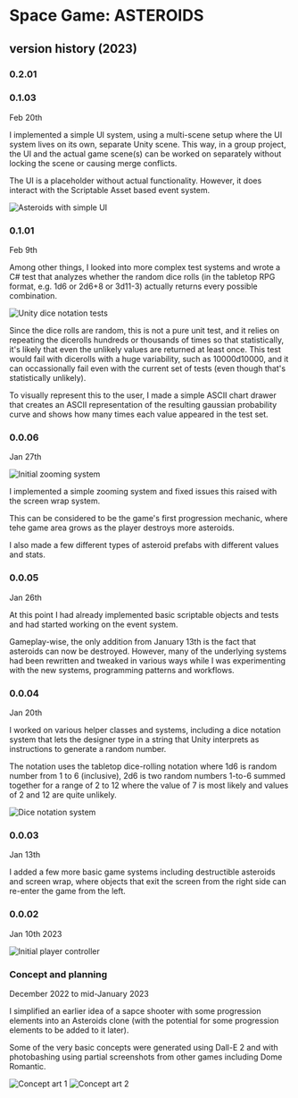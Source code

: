 # Space Game: ASTEROIDS
## version history (2023)

### 0.2.01

### 0.1.03
Feb 20th

I implemented a simple UI system, using a multi-scene setup where the UI system lives on its own, separate Unity scene. This way, in a group project, the UI and the actual game scene(s) can be worked on separately without locking the scene or causing merge conflicts. 

The UI is a placeholder without actual functionality. However, it does interact with the Scriptable Asset based event system. 

![Asteroids with simple UI](/./GitDocs/asteroids_v0103.png)


### 0.1.01
Feb 9th

Among other things, I looked into more complex test systems and wrote a C# test that analyzes whether the random dice rolls (in the tabletop RPG format, e.g. 1d6 or 2d6+8 or 3d11-3) actually returns every possible combination. 

![Unity dice notation tests](./GitDocs/unity_tests_thumbnail.png)

Since the dice rolls are random, this is not a pure unit test, and it relies on repeating the dicerolls hundreds or thousands of times so that statistically, it's likely that even the unlikely values are returned at least once. This test would fail with dicerolls with a huge variability, such as 10000d10000, and it can occassionally fail even with the current set of tests (even though that's statistically unlikely).

To visually represent this to the user, I made a simple ASCII chart drawer that creates an ASCII representation of the resulting gaussian probability curve and shows how many times each value appeared in the test set.



### 0.0.06
Jan 27th

![Initial zooming system](./GitDocs/asteroids_v0006.png)

I implemented a simple zooming system and fixed issues this raised with the screen wrap system. 

This can be considered to be the game's first progression mechanic, where tehe game area grows as the player destroys more asteroids. 

I also made a few different types of asteroid prefabs with different values and stats. 

### 0.0.05
Jan 26th

At this point I had already implemented basic scriptable objects and tests and had started working on the event system. 

Gameplay-wise, the only addition from January 13th is the fact that asteroids can now be destroyed. However, many of the underlying systems had been rewritten and tweaked in various ways while I was experimenting with the new systems, programming patterns and workflows. 


### 0.0.04
Jan 20th

I worked on various helper classes and systems, including a dice notation system that lets the designer type in a string that Unity interprets as instructions to generate a random number. 

The notation uses the tabletop dice-rolling notation where 1d6 is random number from 1 to 6 (inclusive), 2d6 is two random numbers 1-to-6 summed together for a range of 2 to 12 where the value of 7 is most likely and values of 2 and 12 are quite unlikely. 

![Dice notation system](./GitDocs/dicenotation_system.png)


### 0.0.03
Jan 13th

I added a few more basic game systems including destructible asteroids and screen wrap, where objects that exit the screen from the right side can re-enter the game from the left. 


### 0.0.02
Jan 10th 2023

![Initial player controller](./GitDocs/asteroids_v0.gif)


### Concept and planning
December 2022 to mid-January 2023

I simplified an earlier idea of a sapce shooter with some progression elements into an Asteroids clone (with the potential for some progression elements to be added to it later).

Some of the very basic concepts were generated using Dall-E 2 and with photobashing using partial screenshots from other games including Dome Romantic.

![Concept art 1](./GitDocs/prepro_ship.png)
![Concept art 2](./GitDocs/prepro_basic_look.png)